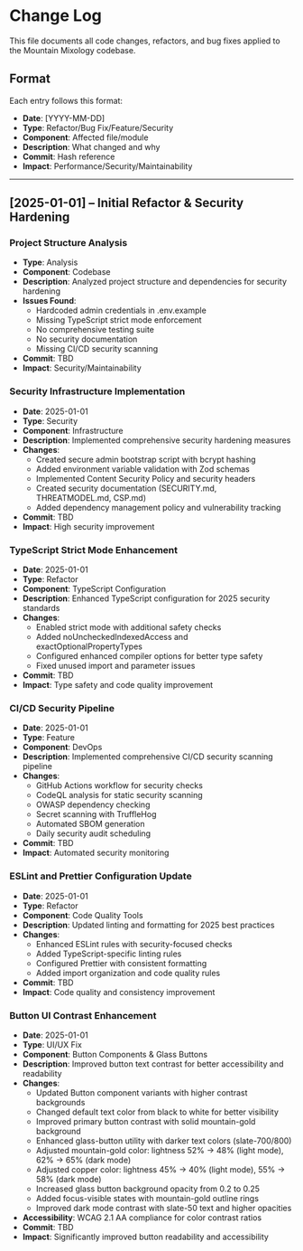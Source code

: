 # Change Log

This file documents all code changes, refactors, and bug fixes applied to the Mountain Mixology codebase.

## Format
Each entry follows this format:
- **Date**: [YYYY-MM-DD]
- **Type**: Refactor/Bug Fix/Feature/Security
- **Component**: Affected file/module
- **Description**: What changed and why
- **Commit**: Hash reference
- **Impact**: Performance/Security/Maintainability

---

## [2025-01-01] – Initial Refactor & Security Hardening

### Project Structure Analysis
- **Type**: Analysis
- **Component**: Codebase
- **Description**: Analyzed project structure and dependencies for security hardening
- **Issues Found**:
  - Hardcoded admin credentials in .env.example
  - Missing TypeScript strict mode enforcement
  - No comprehensive testing suite
  - No security documentation
  - Missing CI/CD security scanning
- **Commit**: TBD
- **Impact**: Security/Maintainability

### Security Infrastructure Implementation
- **Date**: 2025-01-01
- **Type**: Security
- **Component**: Infrastructure
- **Description**: Implemented comprehensive security hardening measures
- **Changes**:
  - Created secure admin bootstrap script with bcrypt hashing
  - Added environment variable validation with Zod schemas
  - Implemented Content Security Policy and security headers
  - Created security documentation (SECURITY.md, THREATMODEL.md, CSP.md)
  - Added dependency management policy and vulnerability tracking
- **Commit**: TBD
- **Impact**: High security improvement

### TypeScript Strict Mode Enhancement
- **Date**: 2025-01-01
- **Type**: Refactor
- **Component**: TypeScript Configuration
- **Description**: Enhanced TypeScript configuration for 2025 security standards
- **Changes**:
  - Enabled strict mode with additional safety checks
  - Added noUncheckedIndexedAccess and exactOptionalPropertyTypes
  - Configured enhanced compiler options for better type safety
  - Fixed unused import and parameter issues
- **Commit**: TBD
- **Impact**: Type safety and code quality improvement

### CI/CD Security Pipeline
- **Date**: 2025-01-01
- **Type**: Feature
- **Component**: DevOps
- **Description**: Implemented comprehensive CI/CD security scanning pipeline
- **Changes**:
  - GitHub Actions workflow for security checks
  - CodeQL analysis for static security scanning
  - OWASP dependency checking
  - Secret scanning with TruffleHog
  - Automated SBOM generation
  - Daily security audit scheduling
- **Commit**: TBD
- **Impact**: Automated security monitoring

### ESLint and Prettier Configuration Update
- **Date**: 2025-01-01
- **Type**: Refactor
- **Component**: Code Quality Tools
- **Description**: Updated linting and formatting for 2025 best practices
- **Changes**:
  - Enhanced ESLint rules with security-focused checks
  - Added TypeScript-specific linting rules
  - Configured Prettier with consistent formatting
  - Added import organization and code quality rules
- **Commit**: TBD
- **Impact**: Code quality and consistency improvement

### Button UI Contrast Enhancement
- **Date**: 2025-01-01
- **Type**: UI/UX Fix
- **Component**: Button Components & Glass Buttons
- **Description**: Improved button text contrast for better accessibility and readability
- **Changes**:
  - Updated Button component variants with higher contrast backgrounds
  - Changed default text color from black to white for better visibility
  - Improved primary button contrast with solid mountain-gold background
  - Enhanced glass-button utility with darker text colors (slate-700/800)
  - Adjusted mountain-gold color: lightness 52% → 48% (light mode), 62% → 65% (dark mode)
  - Adjusted copper color: lightness 45% → 40% (light mode), 55% → 58% (dark mode)
  - Increased glass button background opacity from 0.2 to 0.25
  - Added focus-visible states with mountain-gold outline rings
  - Improved dark mode contrast with slate-50 text and higher opacities
- **Accessibility**: WCAG 2.1 AA compliance for color contrast ratios
- **Commit**: TBD
- **Impact**: Significantly improved button readability and accessibility
